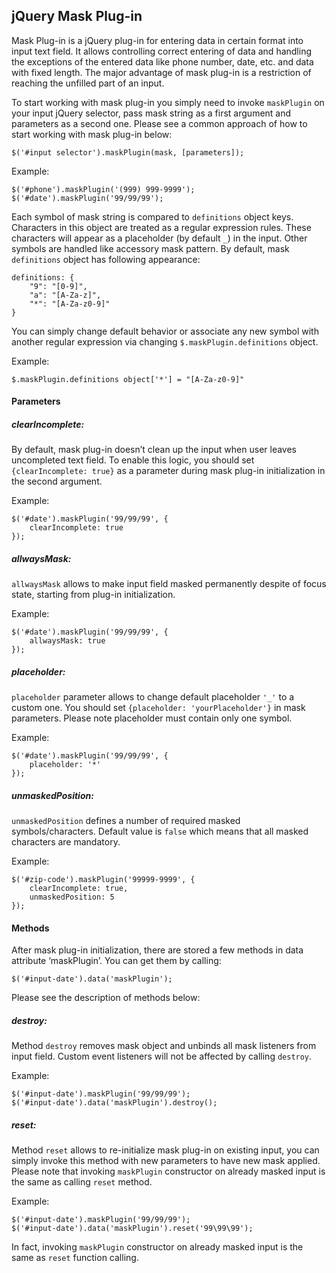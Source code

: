 <h2>jQuery Mask Plug-in</h2>

<p>Mask Plug-in is a jQuery plug-in for entering data in certain format into input text field. It allows controlling correct entering of data and handling the exceptions of the entered data like phone number, date, etc. and data with fixed length. The major advantage of mask plug-in is a restriction of reaching the unfilled part of an input.</p>

<p>To start working with mask plug-in you simply need to invoke <code>maskPlugin</code> on your input jQuery selector, pass mask string as a first argument and parameters as a second one. Please see a common approach of how to start working with mask plug-in below:</p>
<pre><code>$('#input selector').maskPlugin(mask, [parameters]);</code></pre> 
<p>Example:</p> 
<pre><code>$('#phone').maskPlugin('(999) 999-9999');
$('#date').maskPlugin('99/99/99');
</code></pre>
<p>Each symbol of mask string is compared to <code>definitions</code> object keys. Characters in this object are treated as a regular expression rules. These characters will appear as a placeholder (by default 
<code>_</code>) in the input. Other symbols are handled like accessory mask pattern. By default, mask <code>definitions</code> object has following appearance:</p>
<pre><code>definitions: {
    "9": "[0-9]",
    "a": "[A-Za-z]",
    "*": "[A-Za-z0-9]"
}</code></pre>
<p>You can simply change default behavior or associate any new symbol with another regular expression via changing <code>$.maskPlugin.definitions</code> object.</p>
<p>Example:</p>   
<pre><code>$.maskPlugin.definitions object['*'] = "[A-Za-z0-9]"</code></pre>

<h4>Parameters</h4>

<h5>clearIncomplete:</h5>
<p>By default, mask plug-in doesn’t clean up the input when user leaves uncompleted text field. To enable this logic, you should set <code>{clearIncomplete: true}</code> as a parameter during mask plug-in initialization in the second argument.</p> 
<p>Example:</p>   
<pre><code>$('#date').maskPlugin('99/99/99', {
	clearIncomplete: true
});</code></pre>


<h5>allwaysMask:</h5>
<p><code>allwaysMask</code> allows to make input field masked permanently despite of focus state, starting from plug-in initialization.</p> 
<p>Example:</p>   
<pre><code>$('#date').maskPlugin('99/99/99', {
	allwaysMask: true
});</code></pre>
<h5>placeholder:</h5>
<p><code>placeholder</code> parameter allows to change default placeholder <code>'_'</code> to a custom one. You should set <code>{placeholder: 'yourPlaceholder'}</code> in mask parameters. Please note placeholder must contain only one symbol.</p> 
<p>Example:</p>   
<pre><code>$('#date').maskPlugin('99/99/99', {
	placeholder: '*'
});</code></pre>

<h5>unmaskedPosition:</h5>
<p><code>unmaskedPosition</code> defines a number of required masked symbols/characters. Default value is <code>false</code> which means that all masked characters are mandatory.</p> 
<p>Example:</p>   
<pre><code>$('#zip-code').maskPlugin('99999-9999', {
	clearIncomplete: true,
	unmaskedPosition: 5
});</code></pre>

<h4>Methods</h4>

<p>After mask plug-in initialization, there are stored a few methods in data attribute ‘maskPlugin’. You can get them by calling:</p>
<pre><code>$('#input-date').data('maskPlugin');</code></pre>
<p>Please see the description of methods below:</p>

<h5>destroy:</h5>
<p>Method <code>destroy</code> removes mask object and unbinds all mask listeners from input field. Custom event listeners will not be affected by calling <code>destroy</code>.</p> 
<p>Example:</p>   
<pre><code>$('#input-date').maskPlugin('99/99/99');
$('#input-date').data('maskPlugin').destroy();</code></pre>

<h5>reset:</h5>
<p>Method <code>reset</code> allows to re-initialize mask plug-in on existing input, you can simply invoke this method with new parameters to have new mask applied. Please note that invoking <code>maskPlugin</code> constructor on already masked input is the same as calling <code>reset</code> method.</p> 
<p>Example:</p>   
<pre><code>$('#input-date').maskPlugin('99/99/99');
$('#input-date').data('maskPlugin').reset('99\99\99');
</code></pre>
<p> In fact, invoking <code>maskPlugin</code> constructor on already masked input is the same as <code>reset</code> function calling.</p>